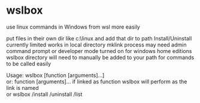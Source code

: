 # wslbox
use linux commands in Windows from wsl more easily

put files in their own dir like c:\linux and add that dir to path
Install/Uninstall currently limited
works in local directory
mklink process may need admin command prompt or developer mode turned on for windows home editions
wslbox directory will need to manually be added to your path for commands to be called easily

Usage: wslbox [function [arguments]...]  
or: function [arguments]... if linked as function wslbox will perform as the link is named  
or wslbox /install /uninstall /list  

